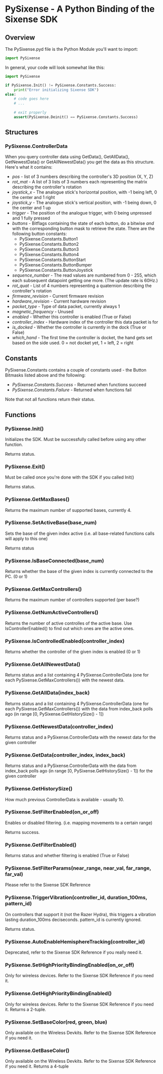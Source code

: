 # PySixense - A Python Binding of the Sixense SDK

## Overview

The PySixense.pyd file is the Python Module you'll want to import:

```Python
import PySixense
```

In general, your code will look somewhat like this:

```Python
import PySixense

if PySixense.Init() != PySixense.Constants.Success:
	print("Error initializing Sixense SDK")
else:
	# code goes here
	# ...
	
	# exit properly
	assert(PySixense.Deinit() == PySixense.Constants.Success)
```

## Structures

### PySixense.ControllerData

When you query controller data using GetData(), GetAllData(), GetNewestData() or GetAllNewestData() you get the data as this structure. Here's what it contains:

* *pos* - list of 3 numbers describing the controller's 3D position (X, Y, Z)
* *rot_mat* - A list of 3 lists of 3 numbers each representing the matrix describing the controller's rotation
* *joystick_x* - The analogue stick's horizontal position, with -1 being left, 0 the center and 1 right
* *joystick_y* - The analogue stick's vertical position, with -1 being down, 0 the center and 1 up
* *trigger* - The position of the analogue trigger, with 0 being unpressed and 1 fully pressed
* *buttons* - Bitflags containing the state of each button, do a bitwise *and* with the corresponding button mask to retrieve the state.
  There are the following button constants:
  - PySixense.Constants.Button1
  - PySixense.Constants.Button2
  - PySixense.Constants.Button3
  - PySixense.Constants.Button4
  - PySixense.Constants.ButtonStart
  - PySixense.Constants.ButtonBumper
  - PySixense.Constants.ButtonJoystick
* *sequence_number* - The read values are numbered from 0 - 255, which each subsequent datapoint getting one more. (The update rate is 60Hz.)
* *rot_quat* - List of 4 numbers representing a quaternion describing the controller's rotation
* *firmware_revision* - Current firmware revision
* *hardware_revision* - Current hardware revision
* *packet_type* - Type of data packet, currently always 1
* *magnetic_frequency* - Unused
* *enabled* - Whether this controller is enabled (True or False)
* *controller_index* - Hardware index of the controller this data packet is for
* *is_docked* - Whether the controller is currently in the dock (True or False)
* *which_hand* - The first time the controller is docket, the hand gets set based on the side used. 0 = not docket yet, 1 = left, 2 = right

## Constants

PySixense.Constants contains a couple of constants used - the Button Bitmasks listed above and the following:

* *PySixense.Constants.Success* - Returned when functions succeed
* *PySixense.Constants.Failure* - Returned when functions fail

Note that not all functions return their status.

## Functions

### PySixense.Init()

Initializes the SDK. Must be successfully called before using any other function.

Returns status.

### PySixense.Exit()

Must be called once you're done with the SDK if you called Init()

Returns status.

### PySixense.GetMaxBases()

Returns the maximum number of supported bases, currently 4.

### PySixense.SetActiveBase(base_num)

Sets the base of the given index active (i.e. all base-related functions calls will apply to this one)

Returns status

### PySixense.IsBaseConnected(base_num)

Returns whether the base of the given index is currently connected to the PC. (0 or 1)

### PySixense.GetMaxControllers()

Returns the maximum number of controllers supported (per base?)

### PySixense.GetNumActiveControllers()

Returns the number of active controlles of the active base. Use IsControllerEnabled() to find out which ones are the active ones.

### PySixense.IsControlledEnabled(controller_index)

Returns whether the controller of the given index is enabled (0 or 1)

### PySixense.GetAllNewestData()

Returns status and a list containing 4 PySixense.ControllerData (one for each PySixense.GetMaxControllers()) with the newest data.

### PySixense.GetAllData(index_back)

Returns status and a list containing 4 PySixense.ControllerData (one for each PySixense.GetMaxControllers()) with the data from index_back polls ago (in range [0, PySixense.GetHistorySize() - 1])

### PySixense.GetNewestData(controller_index)

Returns status and a PySixense.ControllerData with the newest data for the given controller

### PySixense.GetData(controller_index, index_back)

Returns status and a PySixense.ControllerData with the data from index_back polls ago (in range [0, PySixense.GetHistorySize() - 1]) for the given controller

### PySixense.GetHistorySize()

How much previous ControllerData is available - usually 10.

### PySixense.SetFilterEnabled(on_or_off)

Enables or disabled filtering. (i.e. mapping movements to a certain range)

Returns success.

### PySixense.GetFilterEnabled()

Returns status and whether filtering is enabled (True or False)

### PySixense.SetFilterParams(near_range, near_val, far_range, far_val)

Please refer to the Sixense SDK Reference

### PySixense.TriggerVibration(controller_id, duration_100ms, pattern_id)

On controllers that support it (not the Razer Hydra), this triggers a vibration lasting duration_100ms deciseconds. pattern_id is currently ignored.

Returns status.

### PySixense.AutoEnableHemisphereTracking(controller_id)

Deprecated, refer to the Sixense SDK Reference if you really need it.

### PySixense.SetHighPriorityBindingEnabled(on_or_off)

Only for wireless devices. Refer to the Sixense SDK Reference if you need it.

### PySixense.GetHighPriorityBindingEnabled()

Only for wireless devices. Refer to the Sixense SDK Reference if you need it. Returns a 2-tuple.

### PySixense.SetBaseColor(red, green, blue)

Only available on the Wireless Devkits. Refer to the Sixense SDK Reference if you need it.

### PySixense.GetBaseColor()

Only available on the Wireless Devkits. Refer to the Sixense SDK Reference if you need it. Returns a 4-tuple